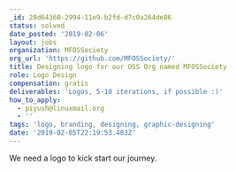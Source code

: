 ```yaml
---
_id: 28d64360-2994-11e9-b2fd-d7c0a264de86
status: solved
date_posted: '2019-02-06'
layout: jobs
organization: MFOSSociety
org_url: 'https://github.com/MFOSSociety/'
title: Designing logo for our OSS Org named MFOSSociety
role: Logo Design
compensation: gratis
deliverables: 'Logos, 5-10 iterations, if possible :)'
how_to_apply:
  - piyush@linuxmail.org
  - ''
tags: 'logo, branding, designing, graphic-designing'
date: '2019-02-05T22:19:53.403Z'
---
```

We need a logo to kick start our journey.
